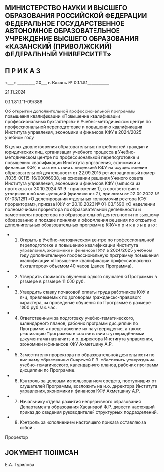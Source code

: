 <!-- image -->

## МИНИСТЕРСТВО НАУКИ И ВЫСШЕГО ОБРАЗОВАНИЯ РОССИЙСКОЙ ФЕДЕРАЦИИ ФЕДЕРАЛЬНОЕ ГОСУДАРСТВЕННОЕ АВТОНОМНОЕ ОБРАЗОВАТЕЛЬНОЕ УЧРЕЖДЕНИЕ ВЫСШЕГО ОБРАЗОВАНИЯ «КАЗАНСКИЙ (ПРИВОЛЖСКИЙ) ФЕДЕРАЛЬНЫЙ УНИВЕРСИТЕТ»

## П Р И К А З

«\_\_\_» \_\_\_\_\_\_\_\_\_ 20\_\_\_ г.                            Казань                            № 0.1.1.81\_\_\_\_\_\_\_\_\_\_\_

21.11.2024

0.1.1.81.1.11-09/386

Об открытии дополнительной профессиональной программы повышения квалификации «Повышение квалификации профессиональных бухгалтеров» в Учебно-методическом центре по профессиональной переподготовке и повышению квалификации Института управления, экономики и финансов КФУ в 2024/2025 учебном году

В  целях  удовлетворения  образовательных  потребностей  граждан  и  юридических лиц, организации учебного процесса в Учебно-методическом центре по профессиональной переподготовке и повышению  квалификации Института управления, экономики и финансов  КФУ,  в  соответствии  с  лицензией  КФУ  на  осуществление  образовательной деятельности от 22.09.2015 регистрационный номер Л035-00115-16/00096938, на основании решения Ученого совета Института управления, экономики и финансов КФУ (выписка из протокола от 30.10.2024 № 9 - приложение 1), в соответствии с утвержденной калькуляцией (приложение  2),  приказом  от  22.09.2022  №  01-03/1261  «О делегировании  отдельных полномочий  ректора  КФУ  проректорам»,  приказа  КФУ  от  20.10.2023  №  01-03/1690  «О наделении  полномочиями  проректора  по  образовательной  деятельности  и  заместителя проректора по образовательной деятельности по высшему образованию и порядке принятия и оформления решения по открытию дополнительных образовательных программ в КФУ» п р и к а з ы в а ю :

- 1. Открыть в Учебно-методическом центре по профессиональной переподготовке и повышению квалификации Института управления, экономики и финансов КФУ в 2024/2025 учебном году дополнительную профессиональную программу повышения квалификации «Повышение квалификации профессиональных бухгалтеров» объемом 40 часов (далее Программа).
- 2. Утвердить стоимость обучения одного слушател я Программы в размере в размере 11 000 руб.

- 3. Утвердить ставку почасовой оплаты труда работников КФУ и лиц, привлекаемых по договорам гражданско-правового характера, за проведение обучения по Программе в размере 1000 руб./ак. час.
- 4. Ответственным  за  подготовку учебно-тематического, календарного планов, рабочих программ дисциплин по Программе и представление их на утверждение, а также реализацию Программы в соответствии с утверждёнными документами назначить и.о. директора Института управления, экономики и финансов КФУ Ахметшину А.Р.
- 5. Заместителю проректора по образовательной деятельности по высшему образованию Снарской Е.В. обеспечить утверждение учебно-тематического, календарного планов, рабочих программ дисциплин по Программе.
- 6. Контроль  за  целевым  использованием  средств,  поступивших  от  слушателей Программы, возложить на и.о. директора Института  управления, экономики и финансов КФУ Ахметшину А.Р.
- 7. Начальнику отдела развития непрерывного образования Департамента образования  Хасановой  Ф.Р. довести  настоящий  приказ  до  сведения  руководителей структурных подразделений.
- 8. Контроль за исполнением настоящего приказа оставляю за собой .

Проректор

## JOKYMEHT TIOIIMCAH

Е.А. Турилова